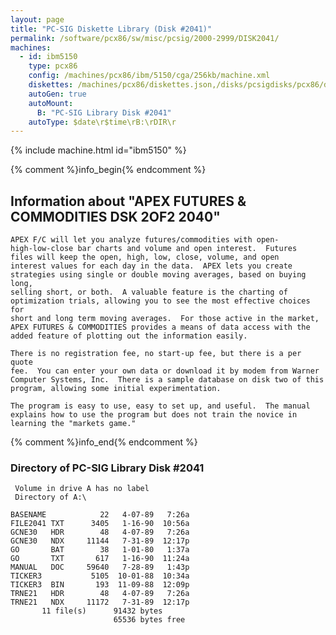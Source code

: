 ```yaml
---
layout: page
title: "PC-SIG Diskette Library (Disk #2041)"
permalink: /software/pcx86/sw/misc/pcsig/2000-2999/DISK2041/
machines:
  - id: ibm5150
    type: pcx86
    config: /machines/pcx86/ibm/5150/cga/256kb/machine.xml
    diskettes: /machines/pcx86/diskettes.json,/disks/pcsigdisks/pcx86/diskettes.json
    autoGen: true
    autoMount:
      B: "PC-SIG Library Disk #2041"
    autoType: $date\r$time\rB:\rDIR\r
---
```


{% include machine.html id="ibm5150" %}

{% comment %}info_begin{% endcomment %}

## Information about "APEX FUTURES & COMMODITIES DSK 2OF2 2040"

    APEX F/C will let you analyze futures/commodities with open-
    high-low-close bar charts and volume and open interest.  Futures
    files will keep the open, high, low, close, volume, and open
    interest values for each day in the data.  APEX lets you create
    strategies using single or double moving averages, based on buying long,
    selling short, or both.  A valuable feature is the charting of
    optimization trials, allowing you to see the most effective choices for
    short and long term moving averages.  For those active in the market,
    APEX FUTURES & COMMODITIES provides a means of data access with the
    added feature of plotting out the information easily.
    
    There is no registration fee, no start-up fee, but there is a per quote
    fee.  You can enter your own data or download it by modem from Warner
    Computer Systems, Inc.  There is a sample database on disk two of this
    program, allowing some initial experimentation.
    
    The program is easy to use, easy to set up, and useful.  The manual
    explains how to use the program but does not train the novice in
    learning the "markets game."
{% comment %}info_end{% endcomment %}


### Directory of PC-SIG Library Disk #2041

     Volume in drive A has no label
     Directory of A:\

    BASENAME            22   4-07-89   7:26a
    FILE2041 TXT      3405   1-16-90  10:56a
    GCNE30   HDR        48   4-07-89   7:26a
    GCNE30   NDX     11144   7-31-89  12:17p
    GO       BAT        38   1-01-80   1:37a
    GO       TXT       617   1-16-90  11:24a
    MANUAL   DOC     59640   7-28-89   1:43p
    TICKER3           5105  10-01-88  10:34a
    TICKER3  BIN       193  11-09-88  12:09p
    TRNE21   HDR        48   4-07-89   7:26a
    TRNE21   NDX     11172   7-31-89  12:17p
           11 file(s)      91432 bytes
                           65536 bytes free
